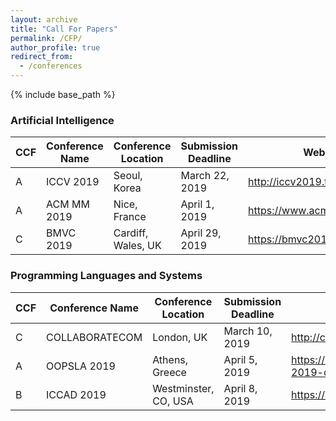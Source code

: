 ```yaml
---
layout: archive
title: "Call For Papers"
permalink: /CFP/
author_profile: true
redirect_from:
  - /conferences
---
```


{% include base_path %}

### Artificial Intelligence

|  CCF | Conference Name | Conference Location | Submission Deadline | Website |
| ------------ | ------------ |  ------------ |  ------------ |  ------------ |
| A | ICCV 2019 | Seoul, Korea | March 22, 2019 | <http://iccv2019.thecvf.com/> |
| A | ACM MM 2019 | Nice, France | April 1, 2019 | <https://www.acmmm.org/2019/> |
| C | BMVC 2019 | Cardiff, Wales, UK | April 29, 2019 | <https://bmvc2019.org> |


### Programming Languages and Systems

|  CCF | Conference Name | Conference Location | Submission Deadline | Website |
| ------------ | ------------ |  ------------ |  ------------ |  ------------ |
| C | COLLABORATECOM| London, UK | March 10, 2019 | <http://collaboratecom.org/> |
| A | OOPSLA 2019 | Athens, Greece | April 5, 2019 | <https://2019.splashcon.org/track/splash-2019-oopsla> |
| B | ICCAD 2019 | Westminster, CO, USA | April 8, 2019 | <https://iccad.com/> |

